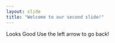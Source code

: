 ```yaml
---
layout: slide
title: "Welcome to our second slide!"
---
```

Looks Good 
Use the left arrow to go back!
